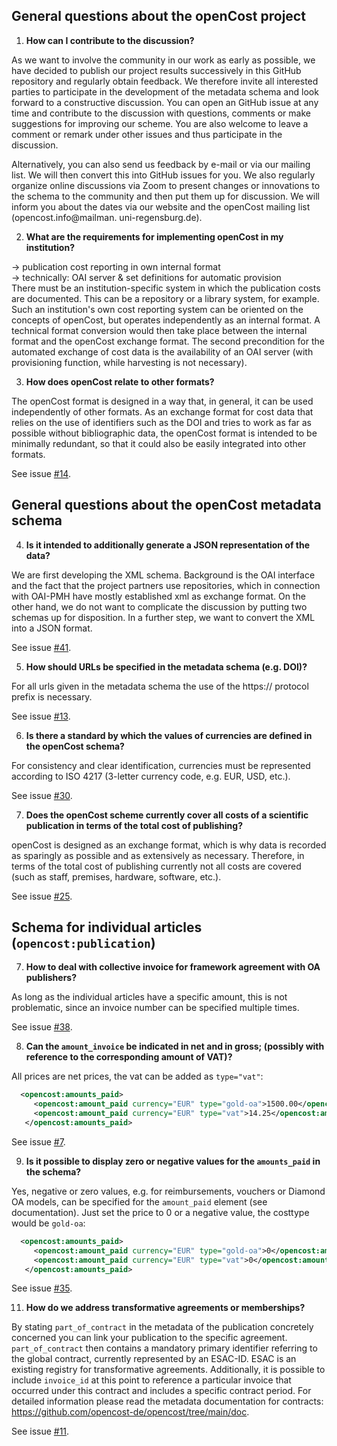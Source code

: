 ## General questions about the openCost project

1. **How can I contribute to the discussion?**

As we want to involve the community in our work as early as possible, we have decided to publish our project results successively in this GitHub repository and regularly obtain feedback. We therefore invite all interested parties to participate in the development of the metadata schema and look forward to a constructive discussion. You can open an GitHub issue at any time and contribute to the discussion with questions, comments or make suggestions for improving our scheme. You are also welcome to leave a comment or remark under other issues and thus participate in the discussion.

Alternatively, you can also send us feedback by e-mail or via our mailing list. We will then convert this into GitHub issues for you. We also regularly organize online discussions via Zoom to present changes or innovations to the schema to the community and then put them up for discussion. We will inform you about the dates via our website and the openCost mailing list (opencost.info@mailman. uni-regensburg.de).

2. **What are the requirements for implementing openCost in my institution?**

-> publication cost reporting in own internal format  
-> technically: OAI server & set definitions for automatic provision  
There must be an institution-specific system in which the publication costs are documented. This can be a repository or a library system, for example. Such an institution's own cost reporting system can be oriented on the concepts of openCost, but operates independently as an internal format. A technical format conversion would then take place between the internal format and the openCost exchange format. The second precondition for the automated exchange of cost data is the availability of an OAI server (with provisioning function, while harvesting is not necessary).  

3. **How does openCost relate to other formats?**

The openCost format is designed in a way that, in general, it can be used independently of other formats. As an exchange format for cost data that relies on the use of identifiers such as the DOI and tries to work as far as possible without bibliographic data, the openCost format is intended to be minimally redundant, so that it could also be easily integrated into other formats.  

See issue [#14](https://github.com/opencost-de/opencost/issues/14).   

## General questions about the openCost metadata schema

4. **Is it intended to additionally generate a JSON representation of the data?**

We are first developing the XML schema. Background is the OAI interface and the fact that the project partners use repositories, which in connection with OAI-PMH have
mostly established xml as exchange format. On the other hand, we do not want to complicate the discussion by putting two schemas up for disposition. In a further step, we want to convert the XML into a JSON format.  

See issue [#41](https://github.com/opencost-de/opencost/issues/41).  

5. **How should URLs be specified in the metadata schema (e.g. DOI)?**

For all urls given in the metadata schema the use of the https:// protocol prefix is necessary.  

See issue [#13](https://github.com/opencost-de/opencost/issues/13).  

6. **Is there a standard by which the values of currencies are defined in the openCost schema?**

For consistency and clear identification, currencies must be represented according to ISO 4217 (3-letter currency code, e.g. EUR, USD, etc.).

See issue [#30](https://github.com/opencost-de/opencost/issues/30).  

7. **Does the openCost scheme currently cover all costs of a scientific publication in terms of the total cost of publishing?**

openCost is designed as an exchange format, which is why data is recorded as sparingly as possible and as extensively as necessary. Therefore, in terms of the total cost of publishing currently not all costs are covered (such as staff, premises, hardware, software, etc.).  

See issue [#25](https://github.com/opencost-de/opencost/issues/25).  

## Schema for individual articles (`opencost:publication`)  

7. **How to deal with collective invoice for framework agreement with OA publishers?**

As long as the individual articles have a specific amount, this is not problematic, since an invoice number can be specified multiple times.

See issue [#38](https://github.com/opencost-de/opencost/issues/38).
   
8. **Can the `amount_invoice` be indicated in net and in gross; (possibly with reference to the corresponding amount of VAT)?**

All prices are net prices, the vat can be added as `type="vat"`:
   ```xml
     <opencost:amounts_paid>
        <opencost:amount_paid currency="EUR" type="gold-oa">1500.00</opencost:amount_paid>
        <opencost:amount_paid currency="EUR" type="vat">14.25</opencost:amount_paid>
      </opencost:amounts_paid>
   ```
See issue [#7](https://github.com/opencost-de/opencost/issues/7).  

9. **Is it possible to display zero or negative values for the `amounts_paid` in the schema?**

Yes, negative or zero values, e.g. for reimbursements, vouchers or Diamond OA models, can be specified for the `amount_paid` element (see documentation). Just set the price to 0 or a negative value, the costtype would be `gold-oa`:
   ```xml
     <opencost:amounts_paid>
        <opencost:amount_paid currency="EUR" type="gold-oa">0</opencost:amount_paid>
        <opencost:amount_paid currency="EUR" type="vat">0</opencost:amount_paid>
      </opencost:amounts_paid>
   ```  
See issue [#35](https://github.com/opencost-de/opencost/issues/35).  
  
11. **How do we address transformative agreements or memberships?**

By stating `part_of_contract` in the metadata of the publication concretely concerned you can link your publication to the specific agreement. `part_of_contract` then contains a mandatory primary identifier referring to the global contract, currently represented by an ESAC-ID. ESAC is an existing registry for transformative agreements. Additionally, it is possible to include `invoice_id` at this point to reference a particular invoice that occurred under this contract and includes a specific contract period. For detailed information please read the metadata documentation for contracts: https://github.com/opencost-de/opencost/tree/main/doc.
   
See issue [#11](https://github.com/opencost-de/opencost/issues/11).
